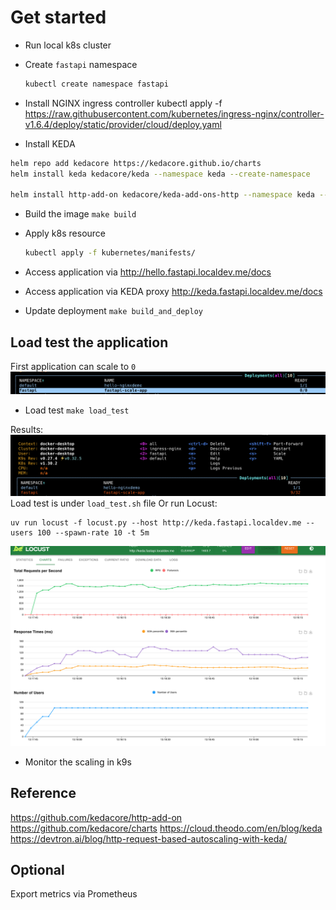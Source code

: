 # Get started

- Run local k8s cluster
- Create `fastapi` namespace

  ```bash
  kubectl create namespace fastapi
  ```

- Install NGINX ingress controller
  kubectl apply -f <https://raw.githubusercontent.com/kubernetes/ingress-nginx/controller-v1.6.4/deploy/static/provider/cloud/deploy.yaml>

- Install KEDA

```bash
helm repo add kedacore https://kedacore.github.io/charts
helm install keda kedacore/keda --namespace keda --create-namespace

helm install http-add-on kedacore/keda-add-ons-http --namespace keda --create-namespace
```

- Build the image `make build`
- Apply k8s resource

  ```bash
  kubectl apply -f kubernetes/manifests/
  ```

- Access application via <http://hello.fastapi.localdev.me/docs>
- Access application via KEDA proxy  <http://keda.fastapi.localdev.me/docs>

- Update deployment `make build_and_deploy`

## Load test the application

First application can scale to `0`
![alt text](assets/scale_0.png)

- Load test `make load_test`

Results:
![alt text](assets/scale_results.png)
Load test is under `load_test.sh` file
Or run Locust:

```
uv run locust -f locust.py --host http://keda.fastapi.localdev.me --users 100 --spawn-rate 10 -t 5m
```
![alt text](assets/locust.png)

- Monitor the scaling in k9s

## Reference

<https://github.com/kedacore/http-add-on>
<https://github.com/kedacore/charts>
<https://cloud.theodo.com/en/blog/keda>
<https://devtron.ai/blog/http-request-based-autoscaling-with-keda/>

## Optional

Export metrics via Prometheus
